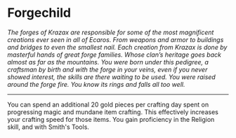 Forgechild
==========

_The forges of Krazax are responsible for some of the most magnificent creations ever seen in all of Ecaros. From weapons and armor to buildings and bridges to even the smallest nail. Each creation from Krazax is done by masterful hands of great forge families. Whose clan’s heritage goes back almost as far as the mountains.  You were born under this pedigree, a craftsman by birth and with the forge in your veins, even if you never showed interest, the skills are there waiting to be used. You were raised around the forge fire. You know its rings and falls all too well._

* * *

You can spend an additional 20 gold pieces per crafting day spent on progressing magic and mundane item crafting. This effectively increases your crafting speed for those items.  You gain proficiency in the Religion skill, and with Smith's Tools.
